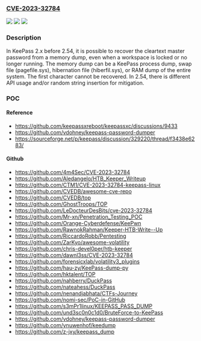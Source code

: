 ### [CVE-2023-32784](https://cve.mitre.org/cgi-bin/cvename.cgi?name=CVE-2023-32784)
![](https://img.shields.io/static/v1?label=Product&message=n%2Fa&color=blue)
![](https://img.shields.io/static/v1?label=Version&message=n%2Fa&color=blue)
![](https://img.shields.io/static/v1?label=Vulnerability&message=n%2Fa&color=brighgreen)

### Description

In KeePass 2.x before 2.54, it is possible to recover the cleartext master password from a memory dump, even when a workspace is locked or no longer running. The memory dump can be a KeePass process dump, swap file (pagefile.sys), hibernation file (hiberfil.sys), or RAM dump of the entire system. The first character cannot be recovered. In 2.54, there is different API usage and/or random string insertion for mitigation.

### POC

#### Reference
- https://github.com/keepassxreboot/keepassxc/discussions/9433
- https://github.com/vdohney/keepass-password-dumper
- https://sourceforge.net/p/keepass/discussion/329220/thread/f3438e6283/

#### Github
- https://github.com/4m4Sec/CVE-2023-32784
- https://github.com/Aledangelo/HTB_Keeper_Writeup
- https://github.com/CTM1/CVE-2023-32784-keepass-linux
- https://github.com/CVEDB/awesome-cve-repo
- https://github.com/CVEDB/top
- https://github.com/GhostTroops/TOP
- https://github.com/LeDocteurDesBits/cve-2023-32784
- https://github.com/Mr-xn/Penetration_Testing_POC
- https://github.com/Orange-Cyberdefense/KeePwn
- https://github.com/RawnokRahman/Keeper-HTB-Write--Up
- https://github.com/RiccardoRobb/Pentesting
- https://github.com/ZarKyo/awesome-volatility
- https://github.com/chris-devel0per/htb-keeper
- https://github.com/dawnl3ss/CVE-2023-32784
- https://github.com/forensicxlab/volatility3_plugins
- https://github.com/hau-zy/KeePass-dump-py
- https://github.com/hktalent/TOP
- https://github.com/nahberry/DuckPass
- https://github.com/nateahess/DuckPass
- https://github.com/nenandjabhata/CTFs-Journey
- https://github.com/nomi-sec/PoC-in-GitHub
- https://github.com/s3mPr1linux/KEEPASS_PASS_DUMP
- https://github.com/und3sc0n0c1d0/BruteForce-to-KeePass
- https://github.com/vdohney/keepass-password-dumper
- https://github.com/ynuwenhof/keedump
- https://github.com/z-jxy/keepass_dump

